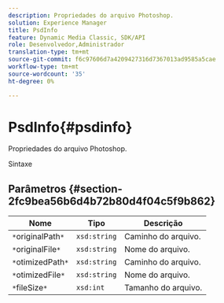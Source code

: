 ```yaml
---
description: Propriedades do arquivo Photoshop.
solution: Experience Manager
title: PsdInfo
feature: Dynamic Media Classic, SDK/API
role: Desenvolvedor,Administrador
translation-type: tm+mt
source-git-commit: f6c97606d7a4209427316d7367013ad9585a5cae
workflow-type: tm+mt
source-wordcount: '35'
ht-degree: 0%

---
```



# PsdInfo{#psdinfo}

Propriedades do arquivo Photoshop.

Sintaxe

## Parâmetros {#section-2fc9bea56b6d4b72b80d4f04c5f9b862}

| Nome | Tipo | Descrição |
|---|---|---|
| `*`originalPath`*` | `xsd:string` | Caminho do arquivo. |
| `*`originalFile`*` | `xsd:string` | Nome do arquivo. |
| `*`otimizedPath`*` | `xsd:string` | Caminho do arquivo. |
| `*`otimizedFile`*` | `xsd:string` | Nome do arquivo. |
| `*`fileSize`*` | `xsd:int` | Tamanho do arquivo. |

